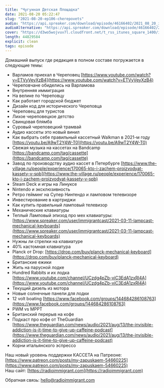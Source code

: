```yaml
---
title: "Чугунная Детская Площадка"
date: 2021-08-20 05:22:47
slug: "2021-08-20-ep106-cherepovets"
audio: "https://api.spreaker.com/download/episode/46166402/2021_08_20_icast_ep106_cherepovets.mp3"
audioAlternative: "https://api.spreaker.com/download/episode/46166402/2021_08_20_icast_ep106_cherepovets.mp3"
cover: "https://d3wo5wojvuv7l.cloudfront.net/t_rss_itunes_square_1400/images.spreaker.com/original/0e095e1db33322bb58b20287fe25b35b.jpg"
length: 44829584
explicit: clean
tags: episode
---
```


Домашний выпуск где редакция в полном составе погружается в следующие темы:  
  
* Варламов приехал в Череповец [https://www.youtube.com/watch?v=ETVyVeyXzB4](https://www.youtube.com/watch?v=ETVyVeyXzB4)  
* Череповчане обиделись на Варламова  
* Внутренняя иммиграция  
* На велике по Череповцу  
* Как работает городской бюджет  
* Дизайн код для исторического Череповца  
* Череповец для туристов  
* Лихое череповецкое детство  
* Свинцовая блямба  
* Суровый череповецкий трамвай  
* Аудио кассеты это новый винил  
* Как выбрать себе правильный кассетный Walkman в 2021-м году [https://youtu.be/A9wT2Y4W-T0](https://youtu.be/A9wT2Y4W-T0)  
* Свежая музыка на кассетах на Bandcamp [https://bandcamp.com/tag/cassette](https://bandcamp.com/tag/cassette)  
* Завод по производству аудио кассет в Петербурге [https://www.the-village.ru/people/experience/170065-kto-i-zachem-proizvodyat-kassety-v-spb](https://www.the-village.ru/people/experience/170065-kto-i-zachem-proizvodyat-kassety-v-spb)  
* Steam Deck и игры на Линуксе  
* Nintendo и эксклюзивность  
* Ретро гейминг на Супер Нинтендо и ламповом телевизоре  
* Инвестирование в картриджи  
* Как купить правильный ламповый телевизор  
* Механические клавиатуры  
* Теплый Ламповый эпизод про мех клавиатуры: [https://www.spreaker.com/user/immigrantcast/2021-03-11-lampcast-mechanical-keyboards](https://www.spreaker.com/user/immigrantcast/2021-03-11-lampcast-mechanical-keyboards)  
* Нужны ли стрелки на клавиатуре  
* 40% кастомная клавиатура  
* Planck от Drop: [https://drop.com/buy/planck-mechanical-keyboard](https://drop.com/buy/planck-mechanical-keyboard)  
* Британские ежики  
* Жить на парусной лодке  
* Hundred Rabbits и их лодка [https://www.youtube.com/channel/UCzdg4pZb-viC3EdA1zxRl4A](https://www.youtube.com/channel/UCzdg4pZb-viC3EdA1zxRl4A)  
* Текущий дизель из мотора  
* Новые солнечные панели для лодки  
* 12 volt boating [https://www.facebook.com/groups/144684286108763](https://www.facebook.com/groups/144684286108763)  
* PWM vs MPPT  
* Британский перерыв на кофе  
* Подкаст про кофе от TheGuardian [https://www.theguardian.com/news/audio/2021/aug/13/the-invisible-addiction-is-it-time-to-give-up-caffeine-podcast](https://www.theguardian.com/news/audio/2021/aug/13/the-invisible-addiction-is-it-time-to-give-up-caffeine-podcast)  
* Корни итальянского эспрессо  
  
Наш новый уровень поддержки КАССЕТА на Патреоне: [https://www.patreon.com/posts/my-zapuskaem-54660225](https://www.patreon.com/posts/my-zapuskaem-54660225)  
Наш сайт: [https://radioimmigrant.com](https://radioimmigrant.com)  
  
Обратная связь: [hello@radioimmigrant.com](mailto:hello@radioimmigrant.com)
